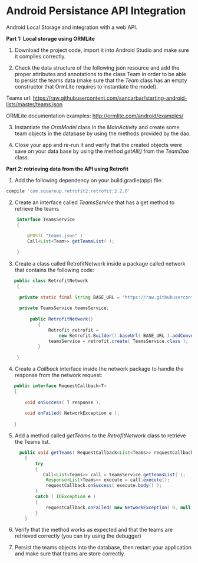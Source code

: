 # Android Persistance API Integration
Android Local Storage and integration with a web API.

**Part 1: Local storage using ORMLite**

1) Download the project code, import it into Android Studio and make sure it compiles correctly.

2) Check the data structure of the following json resource and add the proper attributes and annotations to the class Team in order to be able to persist the teams data (make sure that the _Team_ class has an empty constructor that OrmLite requires to instantiate the model).


Teams url:   https://raw.githubusercontent.com/sancarbar/starting-android-lists/master/teams.json
 
ORMLite documentation examples: http://ormlite.com/android/examples/

   
   3) Instantiate the _OrmModel_ class in the _MainActivity_ and create some team objects in the database by using the methods provided by the dao. 
   
   4) Close your app and re-run it and verify that the created objects were save on your data base by using the method _getAll()_ from the _TeamDao_ class.
   
   
   
   **Part 2: retrieving data from the API using Retrofit**
   
   1) Add the following dependency on your build.gradle(app) file:
   ```groovy
   compile 'com.squareup.retrofit2:retrofit:2.2.0'
   ```
   
   2) Create an interface called _TeamsService_ that has a get method to retrieve the teams
   
  ```java
      interface TeamsService
      {
      
          @POST( "teams.json" )
          Call<List<Team>> getTeamsList( );
      
      }
  ```
      
3) Create a class called RetrofitNetwork inside a package called network that contains the following code:
 
    
  ```java
     public class RetrofitNetwork
      {
      
       private static final String BASE_URL = "https://raw.githubusercontent.com/sancarbar/starting-android-lists/master/";
       
       private TeamsService teamsService;
      
           public RetrofitNetwork()
              {
                  Retrofit retrofit =
                      new Retrofit.Builder().baseUrl( BASE_URL ).addConverterFactory( GsonConverterFactory.create() ).build();
                  teamsService = retrofit.create( TeamsService.class );
              }
      
      }
  ```
      
4) Create a _Callback_ interface inside the network package to handle the response from the network request:
       
  ```java
     public interface RequestCallback<T>
     {
     
         void onSuccess( T response );
     
         void onFailed( NetworkException e );
     
     }
  ```
         
  
5) Add a method called _getTeams_ to the _RetrofitNetwork_ class  to retrieve the Teams list.
               
  ```java
       public void getTeams( RequestCallback<List<Teams>> requestCallback )
         {             
             try
             {
                Call<List<Teams>> call = teamsService.getTeamsList( );
                 Response<List<Teams>> execute = call.execute();
                 requestCallback.onSuccess( execute.body() );
             }
             catch ( IOException e )
             {
                 requestCallback.onFailed( new NetworkException( 0, null, e ) );
             }
         }

  ```
  
  6) Verify that the method works as expected and that the teams are retrieved correctly (you can try using the debugger)
  
  7) Persist the teams objects into the database, then restart your application and make sure that teams are store correctly.
